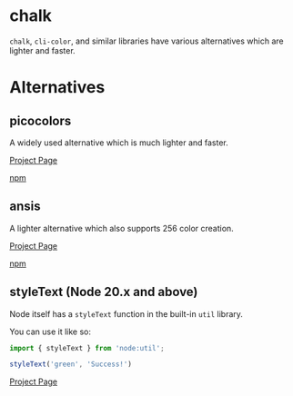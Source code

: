 # chalk

`chalk`, `cli-color`, and similar libraries have various alternatives which are lighter and faster.

# Alternatives

## picocolors

A widely used alternative which is much lighter and faster.

[Project Page](https://github.com/alexeyraspopov/picocolors)

[npm](https://npmjs.com/package/picocolors)

## ansis

A lighter alternative which also supports 256 color creation.

[Project Page](https://github.com/webdiscus/ansis)

[npm](https://npmjs.com/package/ansis)

## styleText (Node 20.x and above)

Node itself has a `styleText` function in the built-in `util` library.

You can use it like so:

```js
import { styleText } from 'node:util';

styleText('green', 'Success!')
```

[Project Page](https://nodejs.org/api/util.html#utilstyletextformat-text-options)
